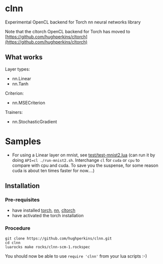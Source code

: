 # clnn

Experimental OpenCL backend for Torch nn neural networks library

Note that the cltorch OpenCL backend for Torch has moved to [https://github.com/hughperkins/cltorch](https://github.com/hughperkins/cltorch)

## What works

Layer types:
* nn.Linear
* nn.Tanh

Criterion:
* nn.MSECriterion

Trainers:
* nn.StochasticGradient

# Samples

* For using a Linear layer on mnist, see [test/test-mnist2.lua](test/test-mnist2.lua)  (can run it by doing `API=cl ./run-mnist2.sh`.  Interchange `cl` for `cuda` or `cpu` to compare with cpu and cuda.  To save you the suspense, for some reason cuda is about ten times faster for now....)

## Installation

### Pre-requisites

* have installed [torch](https://github.com/torch/torch7), [nn](https://github.com/torch/nn), [cltorch](https://github.com/hughperkins/cltorch)
* have activated the torch installation

### Procedure

```
git clone https://github.com/hughperkins/clnn.git
cd clnn
luarocks make rocks/clnn-scm-1.rockspec
```

You should now be able to use `require 'clnn'` from your lua scripts :-)


